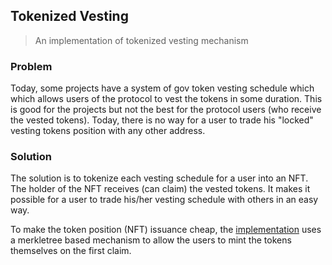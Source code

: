 ## Tokenized Vesting
> An implementation of tokenized vesting mechanism

### Problem

Today, some projects have a system of gov token vesting schedule which which allows users of the protocol to vest the tokens in some duration. This is good for the projects but not the best for the protocol users (who receive the vested tokens). Today, there is no way for a user to trade his "locked" vesting tokens position with any other address.

### Solution

The solution is to tokenize each vesting schedule for a user into an NFT. The holder of the NFT receives (can claim) the vested tokens. It makes it possible for a user to trade his/her vesting schedule with others in an easy way. 

To make the token position (NFT) issuance cheap, the [implementation](./contracts/TokenizedVesting.sol) uses a merkletree based mechanism to allow the users to mint the tokens themselves on the first claim.